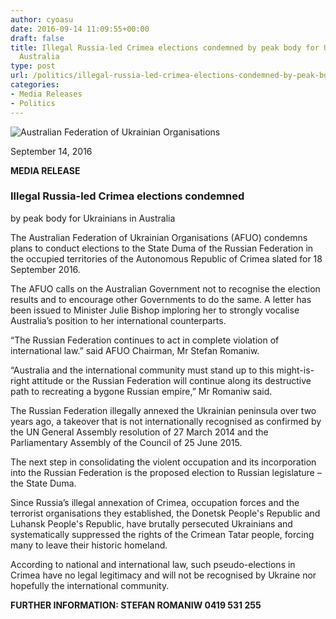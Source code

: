 ```yaml
---
author: cyoasu
date: 2016-09-14 11:09:55+00:00
draft: false
title: Illegal Russia-led Crimea elections condemned by peak body for Ukrainians in
  Australia
type: post
url: /politics/illegal-russia-led-crimea-elections-condemned-by-peak-body-for-ukrainians-in-australia/
categories:
- Media Releases
- Politics
---
```


![Australian Federation of Ukrainian Organisations](http://www.ozeukes.com/wp-content/uploads/2014/10/image001.png)


September 14, 2016


**MEDIA RELEASE**





### Illegal Russia-led Crimea elections condemned
by peak body for Ukrainians in Australia


The Australian Federation of Ukrainian Organisations (AFUO) condemns plans to conduct elections to the State Duma of the Russian Federation in the occupied territories of the Autonomous Republic of Crimea slated for 18 September 2016.

The AFUO calls on the Australian Government not to recognise the election results and to encourage other Governments to do the same. A letter has been issued to Minister Julie Bishop imploring her to strongly vocalise Australia’s position to her international counterparts.

“The Russian Federation continues to act in complete violation of international law.” said AFUO Chairman, Mr Stefan Romaniw.

“Australia and the international community must stand up to this might-is-right attitude or the Russian Federation will continue along its destructive path to recreating a bygone Russian empire,” Mr Romaniw said.

The Russian Federation illegally annexed the Ukrainian peninsula over two years ago, a takeover that is not internationally recognised as confirmed by the UN General Assembly resolution of 27 March 2014 and the Parliamentary Assembly of the Council of 25 June 2015.

The next step in consolidating the violent occupation and its incorporation into the Russian Federation is the proposed election to Russian legislature – the State Duma.

Since Russia’s illegal annexation of Crimea, occupation forces and the terrorist organisations they established, the Donetsk People's Republic and Luhansk People's Republic, have brutally persecuted Ukrainians and systematically suppressed the rights of the Crimean Tatar people, forcing many to leave their historic homeland.

According to national and international law, such pseudo-elections in Crimea have no legal legitimacy and will not be recognised by Ukraine nor hopefully the international community.

**FURTHER INFORMATION: STEFAN ROMANIW 0419 531 255**
